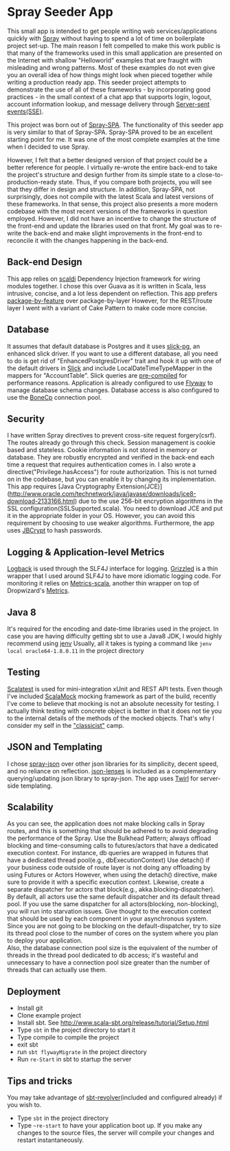 Spray Seeder App
===================
This small app is intended to get people writing web services/applications quickly with [Spray](http://spray.io/)
without having to spend a lot of time on boilerplate project set-up. The main reason I felt compelled to
make this work public is that many of the frameworks used in this small application are presented on the Internet
with shallow "Helloworld" examples that are fraught with misleading and wrong patterns.
Most of these examples do not even give you an overall idea of how things might look when pieced together while writing
a production ready app.
This seeder project attempts to demonstrate the use of all of these frameworks - by incorporating good practices - 
in the small context of a chat app that supports login, logout, account information lookup, and message delivery 
through [Server-sent events(SSE)](http://en.wikipedia.org/wiki/Server-sent_events).

This project was born out of [Spray-SPA](https://github.com/enetsee/Spray-SPA). The functionality of 
this seeder app is very similar to that of Spray-SPA. Spray-SPA proved to be an excellent starting point for me.
It was one of the most complete examples at the time when I decided to use Spray. 

However, I felt that a better designed version of that project could be a better reference for people.
I virtually re-wrote the entire back-end to take the project's structure and design further from its simple state to a close-to-production-ready state.
Thus, if you compare both projects, you will see that they differ in design and structure.
In addition, Spray-SPA, not surprisingly, does not compile with the latest Scala and latest versions of these frameworks.
In that sense, this project also presents a more modern codebase with the most recent versions of the frameworks in question employed.
However, I did not have an incentive to change the structure of the front-end and update the libraries used on that front.
My goal was to re-write the back-end and make slight improvements in the front-end to reconcile it with the changes happening
in the back-end.


Back-end Design
-----------------------------------
 This app relies on [scaldi](http://scaldi.org/) Dependency Injection framework for wiring modules together.
 I chose this over Guava as it is written in Scala, less intrusive, concise, and a lot less dependent on reflection.
 This app prefers [package-by-feature](http://www.javapractices.com/topic/TopicAction.do?Id=205) over package-by-layer
 However, for the REST/route layer I went with a variant of Cake Pattern to make code more concise. 
 

Database
-----------------------------------
 It assumes that default database is Postgres and it uses [slick-pg](https://github.com/tminglei/slick-pg), 
 an enhanced slick driver. If you want to use a different database, all you need to do is get rid of 
 "EnhancedPostgresDriver" trait and hook it up with one of the default drivers in [Slick](http://slick.typesafe.com/) and 
 include LocalDateTimeTypeMapper in the mappers for "AccountTable".
 Slick queries are [pre-compiled](http://slick.typesafe.com/doc/2.1.0/queries.html#compiled-queries) for performance reasons.
 Application is already configured to use [Flyway](http://flywaydb.org/) to manage database schema changes. 
 Database access is also configured to use the [BoneCp](http://jolbox.com/) connection pool.
 
 
Security
-----------------------------------
 I have written Spray directives to prevent cross-site request forgery(csrf). The routes 
 already go through this check. Session management is cookie based and stateless. Cookie information is not stored in memory or database.
 They are robustly encrypted and verified in the back-end each time a request that requires authentication comes in.
 I also wrote a directive("Privilege.hasAccess") for route authorization. This is not turned on in the codebase, but you can
 enable it by changing its implementation. This app requires [Java Cryptography Extension(JCE)]
 (http://www.oracle.com/technetwork/java/javase/downloads/jce8-download-2133166.html) due to the use 256-bit encryption
 algorithms in the SSL configuration(SSLSupported.scala). You need to download JCE and put it in the appropriate folder in your OS. 
 However, you can avoid this requirement by choosing to use weaker algorithms.
 Furthermore, the app uses [JBCrypt](http://www.mindrot.org/projects/jBCrypt/) to hash passwords.
 
Logging & Application-level Metrics
-----------------------------------
 [Logback](http://logback.qos.ch/) is used through the SLF4J interface for logging. [Grizzled](http://software.clapper.org/grizzled-slf4j/) is a thin wrapper that 
 I used around SLF4J to have more idiomatic logging code. For monitoring it relies on [Metrics-scala](https://github.com/erikvanoosten/metrics-scala),
 another thin wrapper on top of Dropwizard's [Metrics](https://dropwizard.github.io/metrics/3.1.0/).
 
Java 8
-----------------------------------
 It's required for the encoding and date-time libraries used in the project.
 In case you are having difficulty getting sbt to use a Java8 JDK, I would highly recommend using [jenv](https://github.com/gcuisinier/jenv)
 Usually, all it takes is typing a command like `jenv local oracle64-1.8.0.11` in the project directory 
  
Testing
-----------------------------------
 [Scalatest](http://www.scalatest.org/) is used for mini-integration xUnit and REST API tests. Even though I've
 included [ScalaMock](scalamock.org) mocking framework as part of the build, recently I've come to believe that mocking is not an absolute necessity
 for testing. I actually think testing with concrete object is better in that it does not tie you to the internal
 details of the methods of the mocked objects. That's why I consider my self in the ["classicist"](http://martinfowler.com/articles/mocksArentStubs.html) camp.  
  
JSON and Templating
-----------------------------------
 I chose [spray-json](https://github.com/spray/spray-json) over other json libraries for its simplicity, decent speed, and no reliance on reflection.
 [json-lenses](https://github.com/jrudolph/json-lenses) is included as a complementary querying/updating json library to spray-json.
 The app uses [Twirl](https://github.com/playframework/twirl) for server-side templating.
  
Scalability
-----------------------------------
 As you can see, the application does not make blocking calls in Spray routes, and this is something that 
 should be adhered to to avoid degrading the performance of the Spray. Use the Bulkhead Pattern; always offload blocking and time-consuming
 calls to futures/actors that have a dedicated execution context. For instance, db queries are wrapped in futures 
 that have a dedicated thread pool(e.g., dbExecutionContext) Use detach() if your business code outside of route layer 
 is not doing any offloading by using Futures or Actors 
 However, when using the detach() directive, make sure to provide it with a specific execution context.
 Likewise, create a separate dispatcher for actors that block(e.g., akka.blocking-dispatcher). By default, all actors
 use the same default dispatcher and its default thread pool. If you use the same dispatcher for all actors(blocking, non-blocking), 
 you will run into starvation issues. Give thought to the execution context that should be used by each component 
 in your asynchronous system. Since you are not going to be blocking on the default-dispatcher, try to size its thread pool close to
 the number of cores on the system where you plan to deploy your application.   
 Also, the database connection pool size is the equivalent 
 of the number of threads in the thread pool dedicated to db access; it's wasteful and unnecessary to have a connection 
 pool size greater than the number of threads that can actually use them. 
  
Deployment
------------------------------------
 * Install git
 * Clone example project
 * Install sbt. See http://www.scala-sbt.org/release/tutorial/Setup.html
 * Type `sbt` in the project directory to start it
 * Type compile to compile the project
 * exit sbt 
 * run `sbt flywayMigrate` in the project directory
 * Run `re-Start` in sbt to startup the server


Tips and tricks
------------------------------------
 You may take advantage of [sbt-revolver](https://github.com/spray/sbt-revolver)(included and configured already) if you wish to.
 
 * Type `sbt` in the project directory
 * Type `~re-start` to have your application boot up. If you make any changes to the source files, the server will
 compile your changes and restart instantaneously.
 
